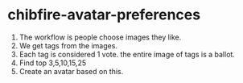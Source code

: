 # chibfire-avatar-preferences

1. The workflow is people choose images they like. 
2. We get tags from the images.
3. Each tag is considered 1 vote. the entire image of tags is a ballot. 
4. Find top 3,5,10,15,25
5. Create an avatar based on this.
